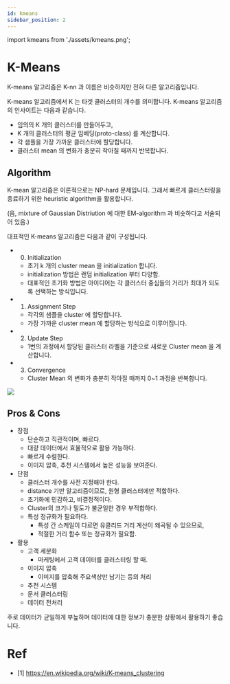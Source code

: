 ```yaml
---
id: kmeans
sidebar_position: 2
---
```

import kmeans from './assets/kmeans.png';

# K-Means

K-means 알고리즘은 K-nn 과 이름은 비슷하지만 전혀 다른 알고리즘입니다.

K-means 알고리즘에서 K 는 타겟 클러스터의 개수를 의미합니다. K-means 알고리즘의 인사이트는 다음과 같습니다.

- 임의의 K 개의 클러스터를 만들어두고,
- K 개의 클러스터의 평균 임베딩(proto-class) 를 계산합니다.
- 각 샘플을 가장 가까운 클러스터에 할당합니다.
- 클러스터 mean 의 변화가 충분히 작아질 때까지 반복합니다.

## Algorithm

K-mean 알고리즘은 이론적으로는 NP-hard 문제입니다. 그래서 빠르게 클러스터링을 종료하기 위한 heuristic algorithm을 활용합니다. 

(음, mixture of Gaussian Distriution 에 대한 EM-algorithm 과 비슷하다고 서술되어 있음.)

대표적인 K-means 알고리즘은 다음과 같이 구성됩니다.

- 0. Initialization
  - 초기 k 개의 cluster mean 을 initialization 합니다.
  - initialization 방법은 랜덤 initialization 부터 다양함.
  - 대표적인 초기화 방법은 아이디어는 각 클러스터 중심들의 거리가 최대가 되도록 선택하는 방식입니다.
- 1. Assignment Step
  - 각각의 샘플을 cluster 에 할당합니다.
  - 가장 가까운 cluster mean 에 할당하는 방식으로 이루어집니다.
- 2. Update Step
  - 1번의 과정에서 할당된 클러스터 라벨을 기준으로 새로운 Cluster mean 을 계산합니다.
- 3. Convergence
  - Cluster Mean 의 변화가 충분히 작아질 때까지 0~1 과정을 반복합니다.

<div style={{textAlign: 'Center'}}>
    <img src={kmeans} style={{border: 'solid', width: 800}} />
</div>

## Pros & Cons

- 장점 
  - 단순하고 직관적이며, 빠르다.
  - 대량 데이터에서 효율적으로 활용 가능하다.
  - 빠르게 수렴한다.
  - 이미지 압축, 추천 시스템에서 높은 성능을 보여준다.
- 단점
  - 클러스터 개수를 사전 지정해야 한다.
  - distance 기반 알고리즘이므로, 원형 클러스터에만 적합하다.
  - 초기화에 민감하고, 비결정적이다.
  - Cluster의 크기나 밀도가 불균일한 경우 부적합하다.
  - 특성 정규화가 필요하다.
    - 특성 간 스케일이 다르면 유클리드 거리 계산이 왜곡될 수 있으므로,
    - 적절한 거리 함수 또는 정규화가 필요함.
- 활용
  - 고객 세분화
    - 마케팅에서 고객 데이터를 클러스터링 할 때.
  - 이미지 압축
    - 이미지를 압축해 주요색상만 남기는 등의 처리
  - 추천 시스템
  - 문서 클러스터링
  - 데이터 전처리

주로 데이터가 균일하게 부높하며 데이터에 대한 정보가 충분한 상황에서 활용하기 좋습니다.


# Ref

- [1] https://en.wikipedia.org/wiki/K-means_clustering